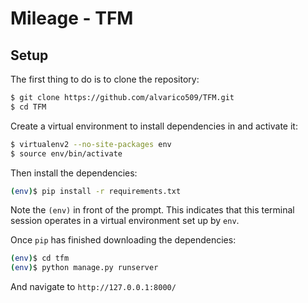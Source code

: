 # Mileage - TFM

## Setup

The first thing to do is to clone the repository:

```sh
$ git clone https://github.com/alvarico509/TFM.git
$ cd TFM
```

Create a virtual environment to install dependencies in and activate it:

```sh
$ virtualenv2 --no-site-packages env
$ source env/bin/activate
```

Then install the dependencies:

```sh
(env)$ pip install -r requirements.txt
```
Note the `(env)` in front of the prompt. This indicates that this terminal
session operates in a virtual environment set up by `env`.

Once `pip` has finished downloading the dependencies:
```sh
(env)$ cd tfm
(env)$ python manage.py runserver
```
And navigate to `http://127.0.0.1:8000/`
